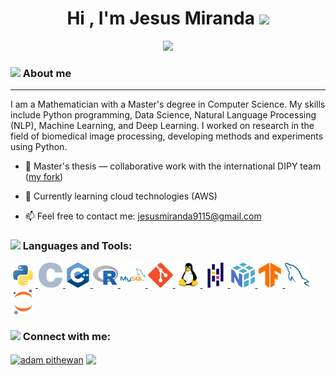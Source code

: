 <h1 align="center"><b>Hi , I'm Jesus Miranda </b><img src="https://media.giphy.com/media/hvRJCLFzcasrR4ia7z/giphy.gif" width="35"></h1>
<p align="center">
  <img src="https://readme-typing-svg.herokuapp.com?font=Time+New+Roman&color=cyan&size=25&center=true&vCenter=true&width=600&height=100&lines=Mathematician;Computer+Scientist"></a>
</p>

<h3 align="left"><img src="https://media.giphy.com/media/ObNTw8Uzwy6KQ/giphy.gif" width="30px"> About me</h3>
<hr>


I am a Mathematician with a Master's degree in Computer Science. My skills include Python programming, Data Science, Natural Language Processing (NLP), Machine Learning, and Deep Learning. I worked on research in the field of biomedical image processing, developing methods and experiments using Python.<br>

- 🔭 Master's thesis — collaborative work with the international DIPY team (<a href="https://github.com/JesusMda/dipy/" target="blank">my fork</a>)<br>

- 🌱 Currently learning cloud technologies (AWS)<br>

- 📫 Feel free to contact me: jesusmiranda9115@gmail.com


<h3 align="left"><img src="https://media.giphy.com/media/ObNTw8Uzwy6KQ/giphy.gif" width="30px"> Languages and Tools:</h3>
<p align="left">
  <a href="https://www.python.org" target="_blank" rel="noreferrer">
    <img src="https://raw.githubusercontent.com/devicons/devicon/master/icons/python/python-original.svg" alt="python" width="40" height="40"/>
  </a>
  <a href="https://www.cprogramming.com/" target="_blank" rel="noreferrer">
    <img src="https://raw.githubusercontent.com/devicons/devicon/master/icons/c/c-original.svg" alt="c" width="40" height="40"/>
  </a>
  <a href="https://www.w3schools.com/cpp/" target="_blank" rel="noreferrer">
    <img src="https://raw.githubusercontent.com/devicons/devicon/master/icons/cplusplus/cplusplus-original.svg" alt="cplusplus" width="40" height="40"/>
  </a>
   <a href="https://www.r-project.org/" target="_blank" rel="noreferrer">
    <img src="https://raw.githubusercontent.com/devicons/devicon/master/icons/r/r-original.svg" alt="r" width="40" height="40"/>
  </a>
  <a href="https://www.mysql.com/" target="_blank" rel="noreferrer">
    <img src="https://raw.githubusercontent.com/devicons/devicon/master/icons/mysql/mysql-original-wordmark.svg" alt="mysql" width="40" height="40"/>
  </a>
  <a href="https://git-scm.com/" target="_blank" rel="noreferrer">
    <img src="https://raw.githubusercontent.com/devicons/devicon/master/icons/git/git-original.svg" alt="git" width="40" height="40"/>
  </a>
  <a href="https://www.linux.org/" target="_blank" rel="noreferrer">
    <img src="https://raw.githubusercontent.com/devicons/devicon/master/icons/linux/linux-original.svg" alt="linux" width="40" height="40"/>
  </a>
  <a href="https://pandas.pydata.org/" target="_blank" rel="noreferrer">
    <img src="https://raw.githubusercontent.com/devicons/devicon/master/icons/pandas/pandas-original.svg" alt="pandas" width="40" height="40"/>
  </a>
  <a href="https://numpy.org/" target="_blank" rel="noreferrer">
    <img src="https://raw.githubusercontent.com/devicons/devicon/master/icons/numpy/numpy-original.svg" alt="numpy" width="40" height="40"/>
  </a>
  <a href="https://www.tensorflow.org/" target="_blank" rel="noreferrer">
    <img src="https://raw.githubusercontent.com/devicons/devicon/master/icons/tensorflow/tensorflow-original.svg" alt="tensorflow" width="40" height="40"/>
  </a>
  <a href="https://www.w3schools.com/sql/" target="_blank" rel="noreferrer">
    <img src="https://raw.githubusercontent.com/devicons/devicon/master/icons/mysql/mysql-original.svg" alt="sql" width="40" height="40"/>
  </a>
  <a href="https://jupyter.org/" target="_blank" rel="noreferrer">
    <img src="https://raw.githubusercontent.com/devicons/devicon/master/icons/jupyter/jupyter-original.svg" alt="jupyter" width="40" height="40"/>
  </a>
</p>


<h3 align="left"><img src="https://media.giphy.com/media/ObNTw8Uzwy6KQ/giphy.gif" width="30px"> Connect with me:</h3>
<p align="left">
  <a href="https://www.linkedin.com/in/jesus-antonio-martinez-miranda" target="blank"><img align="center"
      src="https://raw.githubusercontent.com/rahuldkjain/github-profile-readme-generator/master/src/images/icons/Social/linked-in-alt.svg"
      alt="adam pithewan" height="30" width="40" /></a>
  <a href = 'https://www.github.com/JesusMda'> <img width = '32px' align= 'center' src="https://raw.githubusercontent.com/rahulbanerjee26/githubAboutMeGenerator/main/icons/github.svg"/></a>
  
</p>

